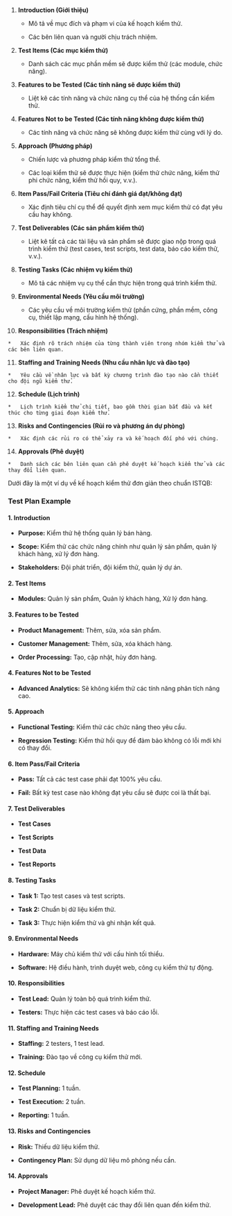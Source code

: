 1.  **Introduction (Giới thiệu)**
    
    *   Mô tả về mục đích và phạm vi của kế hoạch kiểm thử.
        
    *   Các bên liên quan và người chịu trách nhiệm.
        
2.  **Test Items (Các mục kiểm thử)**
    
    *   Danh sách các mục phần mềm sẽ được kiểm thử (các module, chức năng).
        
3.  **Features to be Tested (Các tính năng sẽ được kiểm thử)**
    
    *   Liệt kê các tính năng và chức năng cụ thể của hệ thống cần kiểm thử.
        
4.  **Features Not to be Tested (Các tính năng không được kiểm thử)**
    
    *   Các tính năng và chức năng sẽ không được kiểm thử cùng với lý do.
        
5.  **Approach (Phương pháp)**
    
    *   Chiến lược và phương pháp kiểm thử tổng thể.
        
    *   Các loại kiểm thử sẽ được thực hiện (kiểm thử chức năng, kiểm thử phi chức năng, kiểm thử hồi quy, v.v.).
        
6.  **Item Pass/Fail Criteria (Tiêu chí đánh giá đạt/không đạt)**
    
    *   Xác định tiêu chí cụ thể để quyết định xem mục kiểm thử có đạt yêu cầu hay không.
        
7.  **Test Deliverables (Các sản phẩm kiểm thử)**
    
    *   Liệt kê tất cả các tài liệu và sản phẩm sẽ được giao nộp trong quá trình kiểm thử (test cases, test scripts, test data, báo cáo kiểm thử, v.v.).
        
8.  **Testing Tasks (Các nhiệm vụ kiểm thử)**
    
    *   Mô tả các nhiệm vụ cụ thể cần thực hiện trong quá trình kiểm thử.
        
9.  **Environmental Needs (Yêu cầu môi trường)**
    
    *   Các yêu cầu về môi trường kiểm thử (phần cứng, phần mềm, công cụ, thiết lập mạng, cấu hình hệ thống).
        
10.  **Responsibilities (Trách nhiệm)**
    
    *   Xác định rõ trách nhiệm của từng thành viên trong nhóm kiểm thử và các bên liên quan.
        
11.  **Staffing and Training Needs (Nhu cầu nhân lực và đào tạo)**
    
    *   Yêu cầu về nhân lực và bất kỳ chương trình đào tạo nào cần thiết cho đội ngũ kiểm thử.
        
12.  **Schedule (Lịch trình)**
    
    *   Lịch trình kiểm thử chi tiết, bao gồm thời gian bắt đầu và kết thúc cho từng giai đoạn kiểm thử.
        
13.  **Risks and Contingencies (Rủi ro và phương án dự phòng)**
    
    *   Xác định các rủi ro có thể xảy ra và kế hoạch đối phó với chúng.
        
14.  **Approvals (Phê duyệt)**
    
    *   Danh sách các bên liên quan cần phê duyệt kế hoạch kiểm thử và các thay đổi liên quan.
        

Dưới đây là một ví dụ về kế hoạch kiểm thử đơn giản theo chuẩn ISTQB:

### Test Plan Example

#### 1\. Introduction

*   **Purpose:** Kiểm thử hệ thống quản lý bán hàng.
    
*   **Scope:** Kiểm thử các chức năng chính như quản lý sản phẩm, quản lý khách hàng, xử lý đơn hàng.
    
*   **Stakeholders:** Đội phát triển, đội kiểm thử, quản lý dự án.
    

#### 2\. Test Items

*   **Modules:** Quản lý sản phẩm, Quản lý khách hàng, Xử lý đơn hàng.
    

#### 3\. Features to be Tested

*   **Product Management:** Thêm, sửa, xóa sản phẩm.
    
*   **Customer Management:** Thêm, sửa, xóa khách hàng.
    
*   **Order Processing:** Tạo, cập nhật, hủy đơn hàng.
    

#### 4\. Features Not to be Tested

*   **Advanced Analytics:** Sẽ không kiểm thử các tính năng phân tích nâng cao.
    

#### 5\. Approach

*   **Functional Testing:** Kiểm thử các chức năng theo yêu cầu.
    
*   **Regression Testing:** Kiểm thử hồi quy để đảm bảo không có lỗi mới khi có thay đổi.
    

#### 6\. Item Pass/Fail Criteria

*   **Pass:** Tất cả các test case phải đạt 100% yêu cầu.
    
*   **Fail:** Bất kỳ test case nào không đạt yêu cầu sẽ được coi là thất bại.
    

#### 7\. Test Deliverables

*   **Test Cases**
    
*   **Test Scripts**
    
*   **Test Data**
    
*   **Test Reports**
    

#### 8\. Testing Tasks

*   **Task 1:** Tạo test cases và test scripts.
    
*   **Task 2:** Chuẩn bị dữ liệu kiểm thử.
    
*   **Task 3:** Thực hiện kiểm thử và ghi nhận kết quả.
    

#### 9\. Environmental Needs

*   **Hardware:** Máy chủ kiểm thử với cấu hình tối thiểu.
    
*   **Software:** Hệ điều hành, trình duyệt web, công cụ kiểm thử tự động.
    

#### 10\. Responsibilities

*   **Test Lead:** Quản lý toàn bộ quá trình kiểm thử.
    
*   **Testers:** Thực hiện các test cases và báo cáo lỗi.
    

#### 11\. Staffing and Training Needs

*   **Staffing:** 2 testers, 1 test lead.
    
*   **Training:** Đào tạo về công cụ kiểm thử mới.
    

#### 12\. Schedule

*   **Test Planning:** 1 tuần.
    
*   **Test Execution:** 2 tuần.
    
*   **Reporting:** 1 tuần.
    

#### 13\. Risks and Contingencies

*   **Risk:** Thiếu dữ liệu kiểm thử.
    
*   **Contingency Plan:** Sử dụng dữ liệu mô phỏng nếu cần.
    

#### 14\. Approvals

*   **Project Manager:** Phê duyệt kế hoạch kiểm thử.
    
*   **Development Lead:** Phê duyệt các thay đổi liên quan đến kiểm thử.
